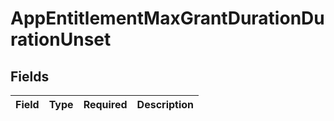 # AppEntitlementMaxGrantDurationDurationUnset


## Fields

| Field       | Type        | Required    | Description |
| ----------- | ----------- | ----------- | ----------- |